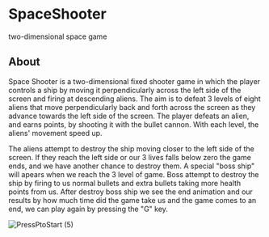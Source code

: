 # SpaceShooter
two-dimensional space game

About
---------------------------------------------------------------

Space Shooter is a two-dimensional fixed shooter game in which the player controls a ship by moving it perpendicularly across the left side of the screen and firing at descending aliens. The aim is to defeat 3 levels of eight aliens that move perpendicularly back and forth across the screen as they advance towards the left side of the screen. The player defeats an alien, and earns points, by shooting it with the bullet cannon. With each level, the aliens' movement speed up.

The aliens attempt to destroy the ship moving closer to the left side of the screen.
If they reach the left side or our 3 lives falls below zero the game ends, and we have another chance to destroy them.
A special "boss ship" will apears when we reach the 3  level of game.
Boss attempt to destroy the ship by firing to us normal bullets and extra bullets taking more health points from us.
After destroy boss ship we see the end animation and our results by how much time did the game take us and the game comes to an end, we can play again by pressing the "G" key.

![PressPtoStart (5)](https://user-images.githubusercontent.com/72936376/119696458-7cc65a80-be4f-11eb-805e-11de824f134a.png)









